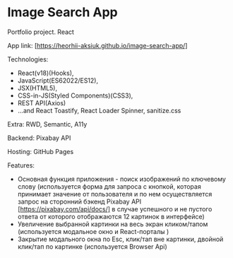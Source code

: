# Image Search App

Portfolio project. React

App link: [https://heorhii-aksiuk.github.io/image-search-app/]

Technologies:

- React(v18)(Hooks),
- JavaScript(ES62022/ES12),
- JSX(HTML5),
- CSS-in-JS(Styled Components)(CSS3),
- REST API(Axios)
- ...and React Toastify, React Loader Spinner, sanitize.css

Extra: RWD, Semantic, A11y

Backend: Pixabay API

Hosting: GitHub Pages

Features:

- Основная функция приложения - поиск изображений по ключевому слову
  (используется форма для запроса с кнопкой, которая принимает значение от
  пользователя и по нем осуществляется запрос на сторонний бэкенд Pixabay API
  [https://pixabay.com/api/docs/] в случае успешного и не пустого ответа от
  которого отображаются 12 картинок в интерфейсе)
- Увеличение выбранной картинки на весь экран кликом/тапом (используется
  модальное окно и React-порталы )
- Закрытие модального окна по Esc, клик/тап вне картинки, двойной клик/тап по
  картинке (используется Browser Api)
